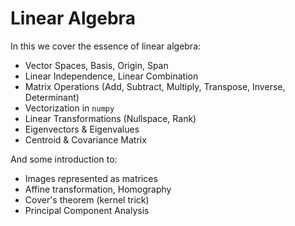 # Linear Algebra

In this we cover the essence of linear algebra:
* Vector Spaces, Basis, Origin, Span
* Linear Independence, Linear Combination
* Matrix Operations (Add, Subtract, Multiply, Transpose, Inverse, Determinant)
* Vectorization in `numpy`
* Linear Transformations (Nullspace, Rank)
* Eigenvectors & Eigenvalues
* Centroid & Covariance Matrix

And some introduction to:
* Images represented as matrices
* Affine transformation, Homography
* Cover's theorem (kernel trick)
* Principal Component Analysis
